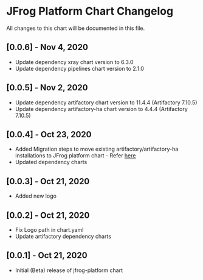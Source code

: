 # JFrog Platform Chart Changelog
All changes to this chart will be documented in this file.

## [0.0.6] - Nov 4, 2020
* Update dependency xray chart version to 6.3.0
* Update dependency pipelines chart version to 2.1.0

## [0.0.5] - Nov 2, 2020
* Update dependency artifactory chart version to 11.4.4 (Artifactory 7.10.5)
* Update dependency artifactory-ha chart version to 4.4.4 (Artifactory 7.10.5)

## [0.0.4] - Oct 23, 2020
* Added Migration steps to move existing artifactory/artifactory-ha installations to JFrog platform chart - Refer [here](https://github.com/jfrog/charts/blob/master/stable/jfrog-platform/UPGRADE_NOTES.md)
* Updated dependency charts

## [0.0.3] - Oct 21, 2020
* Added new logo

## [0.0.2] - Oct 21, 2020
* Fix Logo path in chart.yaml
* Update artifactory dependency charts

## [0.0.1] - Oct 21, 2020
* Initial (Beta) release of jfrog-platform chart
